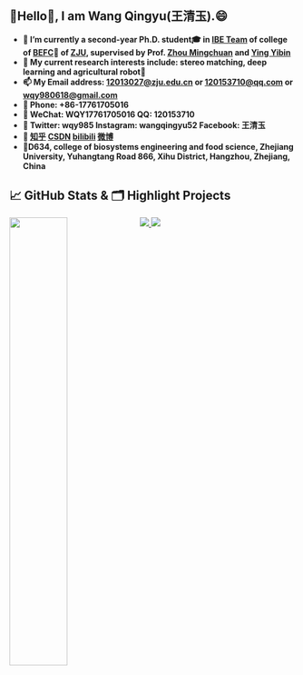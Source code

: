 

## 👋Hello🙂, I am Wang Qingyu(王清玉).😄


- **🔭 I’m currently a second-year Ph.D. student🎓 in [IBE Team](http://ibe.zju.edu.cn/index.html) of college of [BEFC](http://www.caefs.zju.edu.cn/english/)🚜  of [ZJU](https://www.zju.edu.cn/), supervised by Prof. [Zhou Mingchuan](https://github.com/zhoushuai123) and [Ying Yibin](https://person.zju.edu.cn/0089059)**
- **🌱 My current research interests include: stereo matching, deep learning and agricultural robot🤖**
- **📫 My Email address: 12013027@zju.edu.cn or 120153710@qq.com or wqy980618@gmail.com**
- **📱 Phone: +86-17761705016**
- **💬 WeChat: WQY17761705016 QQ: 120153710**
- **🙋 Twitter: wqy985 Instagram: wangqingyu52 Facebook: 王清玉** 
- **👀 [知乎](https://www.zhihu.com/people/wqy-20-44) [CSDN](https://blog.csdn.net/qq_38436082?spm=1000.2115.3001.5343) [bilibili](https://space.bilibili.com/183915820) [微博](https://weibo.com/7082106592/profile?rightmod=1&wvr=6&mod=personinfo&is_all=1)**
- **📍D634, college of biosystems engineering and food science, Zhejiang University, Yuhangtang Road 866, Xihu District, Hangzhou, Zhejiang, China**

## &#x1f4c8; GitHub Stats & 🗂️ Highlight Projects

<a href="https://github.com/wangqingyu985">
    <img align="left" width="45%" src="https://github-readme-stats.vercel.app/api?username=wangqingyu985&theme=nightowl&show_icons=true" />
</a>

<a href="https://github.com/wangqingyu985/Stereo_Matching">
  <img src="https://github-readme-stats.vercel.app/api/pin/?username=wangqingyu985&repo=Stereo_Matching&theme=tokyonight&show_icons=true" />
</a>

<a href="https://github.com/wangqingyu985/SLAM">
  <img src="https://github-readme-stats.vercel.app/api/pin/?username=wangqingyu985&repo=SLAM&theme=tokyonight&show_icons=true" />
</a>







